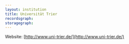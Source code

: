 ```yaml
---
layout: institution
title: Universität Trier
recordsgraph: 
storagegraph: 
---
```


Website: [http://www.uni-trier.de/](http://www.uni-trier.de/)
